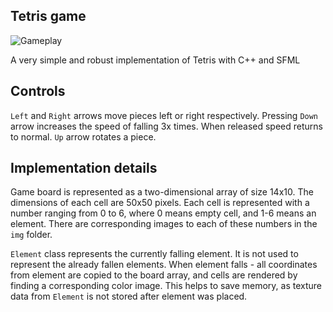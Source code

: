 ## Tetris game

![Gameplay](https://github-misc.s3.amazonaws.com/gameplay.png)

A very simple and robust implementation of Tetris with C++ and SFML


## Controls

`Left` and `Right` arrows move pieces left or right respectively. Pressing
`Down` arrow increases the speed of falling 3x times. When released speed
returns to normal. `Up` arrow rotates a piece.

## Implementation details

Game board is represented as a two-dimensional array of size 14x10. The dimensions
of each cell are 50x50 pixels. Each cell is represented with a number ranging from
0 to 6, where 0 means empty cell, and 1-6 means an element. There are corresponding
images to each of these numbers in the `img` folder.

`Element` class represents the currently falling element. It is not used to represent
the already fallen elements. When element falls - all coordinates from element are 
copied to the board array, and cells are rendered by finding a corresponding color
image. This helps to save memory, as texture data from `Element` is not stored after
element was placed.
